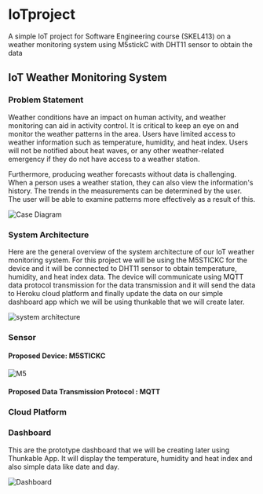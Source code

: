 # IoTproject
A simple IoT project for Software Engineering course (SKEL413) on a weather monitoring system using M5stickC with DHT11 sensor to obtain the data

## IoT Weather Monitoring System

### Problem Statement

Weather conditions have an impact on human activity, and weather monitoring can aid in activity control. It is critical to keep an eye on and monitor the weather patterns in the area. Users have limited access to weather information such as temperature, humidity, and heat index. Users will not be notified about  heat waves, or any other weather-related emergency if they do not have access to a weather station.

Furthermore, producing weather forecasts without data is challenging. When a person uses a weather station, they can also view the information's history. The trends in the measurements can be determined by the user. The user will be able to examine patterns more effectively as a result of this.

![Case Diagram](https://i.ibb.co/mt1dCW2/image1.jpg)

### System Architecture

Here are the general overview of the system architecture of our IoT weather monitoring system. For this project we will be using the M5STICKC for the device and it will be connected to DHT11 sensor to obtain temperature, humidity, and heat index data. The device will communicate using MQTT data protocol transmission for the data transmission and it will send the data to Heroku cloud platform and finally update the data on our simple dashboard app which we will be using thunkable that we will create later.

![system architecture](https://i.ibb.co/KhHTqh1/IMAGE2.jpg)

### Sensor

#### Proposed Device: M5STICKC

![M5](https://images-na.ssl-images-amazon.com/images/I/51ykxk9ZYoL.jpg)

#### Proposed Data Transmission Protocol : MQTT


### Cloud Platform


### Dashboard

This are the prototype dashboard that we will be creating later using Thunkable App. It will display the temperature, humidity and heat index and also simple data like date and day.

![Dashboard](https://i.ibb.co/HF9XnbR/image3.jpg)
